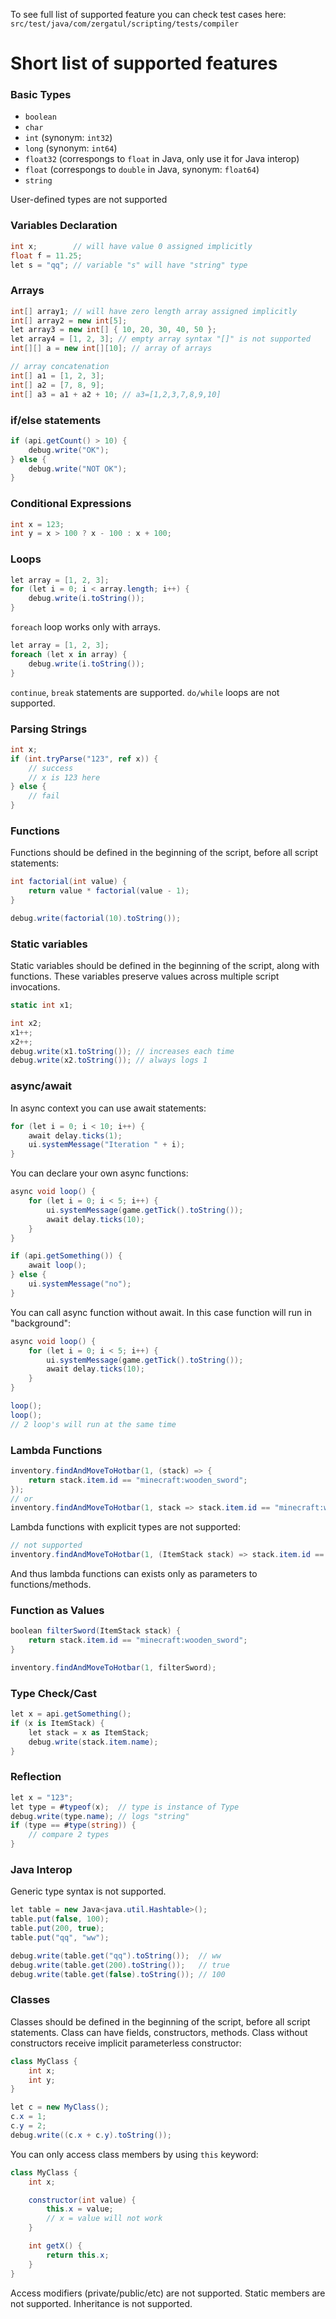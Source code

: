 To see full list of supported feature you can check test cases here:
`src/test/java/com/zergatul/scripting/tests/compiler`

# Short list of supported features

### Basic Types
- `boolean`
- `char`
- `int` (synonym: `int32`)
- `long` (synonym: `int64`)
- `float32` (correspongs to `float` in Java, only use it for Java interop)
- `float` (correspongs to `double` in Java, synonym: `float64`)
- `string`

User-defined types are not supported

### Variables Declaration
```c#
int x;        // will have value 0 assigned implicitly
float f = 11.25;
let s = "qq"; // variable "s" will have "string" type
```

### Arrays
```c#
int[] array1; // will have zero length array assigned implicitly
int[] array2 = new int[5];
let array3 = new int[] { 10, 20, 30, 40, 50 };
let array4 = [1, 2, 3]; // empty array syntax "[]" is not supported
int[][] a = new int[][10]; // array of arrays

// array concatenation
int[] a1 = [1, 2, 3];
int[] a2 = [7, 8, 9];
int[] a3 = a1 + a2 + 10; // a3=[1,2,3,7,8,9,10]
```

### if/else statements
```c#
if (api.getCount() > 10) {
    debug.write("OK");
} else {
    debug.write("NOT OK");
}
```

### Conditional Expressions
```c#
int x = 123;
int y = x > 100 ? x - 100 : x + 100;
```

### Loops
```c#
let array = [1, 2, 3];
for (let i = 0; i < array.length; i++) {
    debug.write(i.toString());
}
```

`foreach` loop works only with arrays.
```c#
let array = [1, 2, 3];
foreach (let x in array) {
    debug.write(i.toString());
}
```

`continue`, `break` statements are supported. `do/while` loops are not supported.

### Parsing Strings
```c#
int x;
if (int.tryParse("123", ref x)) {
    // success
    // x is 123 here
} else {
    // fail
}
```

### Functions
Functions should be defined in the beginning of the script, before all script statements:
```c#
int factorial(int value) {
    return value * factorial(value - 1);
}

debug.write(factorial(10).toString());
```

### Static variables
Static variables should be defined in the beginning of the script, along with functions.
These variables preserve values across multiple script invocations.
```c#
static int x1;

int x2;
x1++;
x2++;
debug.write(x1.toString()); // increases each time
debug.write(x2.toString()); // always logs 1
```

### async/await
In async context you can use await statements:
```c#
for (let i = 0; i < 10; i++) {
    await delay.ticks(1);
    ui.systemMessage("Iteration " + i);
}
```

You can declare your own async functions:
```c#
async void loop() {
    for (let i = 0; i < 5; i++) {
        ui.systemMessage(game.getTick().toString());
        await delay.ticks(10);
    }
}

if (api.getSomething()) {
    await loop();
} else {
    ui.systemMessage("no");
}
```

You can call async function without await. In this case function will run in "background":
```c#
async void loop() {
    for (let i = 0; i < 5; i++) {
        ui.systemMessage(game.getTick().toString());
        await delay.ticks(10);
    }
}

loop();
loop();
// 2 loop's will run at the same time
```

### Lambda Functions
```c#
inventory.findAndMoveToHotbar(1, (stack) => {
    return stack.item.id == "minecraft:wooden_sword";
});
// or
inventory.findAndMoveToHotbar(1, stack => stack.item.id == "minecraft:wooden_sword");
```

Lambda functions with explicit types are not supported:
```c#
// not supported
inventory.findAndMoveToHotbar(1, (ItemStack stack) => stack.item.id == "minecraft:wooden_sword");
```

And thus lambda functions can exists only as parameters to functions/methods.

### Function as Values
```c#
boolean filterSword(ItemStack stack) {
    return stack.item.id == "minecraft:wooden_sword";
}

inventory.findAndMoveToHotbar(1, filterSword);
```

### Type Check/Cast
```c#
let x = api.getSomething();
if (x is ItemStack) {
    let stack = x as ItemStack;
    debug.write(stack.item.name);
}
```

### Reflection
```c#
let x = "123";
let type = #typeof(x);  // type is instance of Type
debug.write(type.name); // logs "string"
if (type == #type(string)) {
    // compare 2 types
}
```

### Java Interop
Generic type syntax is not supported.
```c#
let table = new Java<java.util.Hashtable>();
table.put(false, 100);
table.put(200, true);
table.put("qq", "ww");

debug.write(table.get("qq").toString());  // ww
debug.write(table.get(200).toString());   // true
debug.write(table.get(false).toString()); // 100
```

### Classes
Classes should be defined in the beginning of the script, before all script statements.
Class can have fields, constructors, methods. Class without constructors receive implicit parameterless constructor:
```c#
class MyClass {
    int x;
    int y;
}

let c = new MyClass();
c.x = 1;
c.y = 2;
debug.write((c.x + c.y).toString());
```

You can only access class members by using `this` keyword:
```c#
class MyClass {
    int x;

    constructor(int value) {
        this.x = value;
        // x = value will not work
    }

    int getX() {
        return this.x;
    }
}
```

Access modifiers (private/public/etc) are not supported.
Static members are not supported.
Inheritance is not supported.